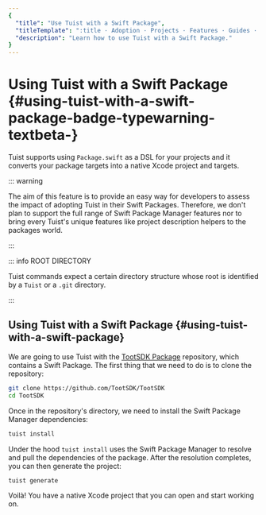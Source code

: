```yaml
---
{
  "title": "Use Tuist with a Swift Package",
  "titleTemplate": ":title · Adoption · Projects · Features · Guides · Tuist",
  "description": "Learn how to use Tuist with a Swift Package."
}
---
```

# Using Tuist with a Swift Package <Badge type="warning" text="beta" /> {#using-tuist-with-a-swift-package-badge-typewarning-textbeta-}

Tuist supports using `Package.swift` as a DSL for your projects and it converts
your package targets into a native Xcode project and targets.

::: warning
<!-- -->
The aim of this feature is to provide an easy way for developers to assess the
impact of adopting Tuist in their Swift Packages. Therefore, we don't plan to
support the full range of Swift Package Manager features nor to bring every
Tuist's unique features like
<LocalizedLink href="/guides/features/projects/code-sharing">project description
helpers</LocalizedLink> to the packages world.
<!-- -->
:::

::: info ROOT DIRECTORY
<!-- -->
Tuist commands expect a certain
<LocalizedLink href="/guides/features/projects/directory-structure#standard-tuist-projects">directory
structure</LocalizedLink> whose root is identified by a `Tuist` or a `.git`
directory.
<!-- -->
:::

## Using Tuist with a Swift Package {#using-tuist-with-a-swift-package}

We are going to use Tuist with the [TootSDK
Package](https://github.com/TootSDK/TootSDK) repository, which contains a Swift
Package. The first thing that we need to do is to clone the repository:

```bash
git clone https://github.com/TootSDK/TootSDK
cd TootSDK
```

Once in the repository's directory, we need to install the Swift Package Manager
dependencies:

```bash
tuist install
```

Under the hood `tuist install` uses the Swift Package Manager to resolve and
pull the dependencies of the package. After the resolution completes, you can
then generate the project:

```bash
tuist generate
```

Voilà! You have a native Xcode project that you can open and start working on.
